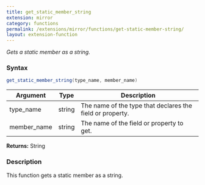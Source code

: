 ```yaml
---
title: get_static_member_string
extension: mirror
category: functions
permalink: /extensions/mirror/functions/get-static-member-string/
layout: extension-function
---
```


_Gets a static member as a string._

### Syntax ###
```cs
get_static_member_string(type_name, member_name)
```

| Argument | Type | Description |
| --- | --- | --- |
| type_name | string | The name of the type that declares the field or property. |
| member_name | string | The name of the field or property to get. |

**Returns:** String

### Description

This function gets a static member as a string. 

